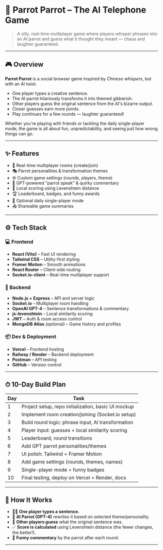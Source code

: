 # 🦜 Parrot Parrot – The AI Telephone Game

> A silly, real-time multiplayer game where players whisper phrases into an AI parrot and guess what it thought they meant — chaos and laughter guaranteed.

---

## 🎮 Overview

**Parrot Parrot** is a social browser game inspired by _Chinese whispers_, but with an AI twist.

- One player types a creative sentence.
- The AI parrot hilariously transforms it into themed gibberish.
- Other players guess the original sentence from the AI's bizarre output.
- Closer guesses earn more points.
- Play continues for a few rounds — laughter guaranteed!

Whether you're playing with friends or tackling the daily single-player mode, the game is all about fun, unpredictability, and seeing just how wrong things can go.

---

## ✨ Features

- 🎲 Real-time multiplayer rooms (create/join)
- 🎭 Parrot personalities & transformation themes
- ⚙️ Custom game settings (rounds, players, theme)
- 🧠 GPT-powered "parrot speak" & quirky commentary
- 🧮 Local scoring using Levenshtein distance
- 🏆 Leaderboard, badges, and funny awards
- 📅 Optional daily single-player mode
- 📤 Shareable game summaries

---

## ⚙️ Tech Stack

### 💻 Frontend

- **React (Vite)** – Fast UI rendering
- **Tailwind CSS** – Utility-first styling
- **Framer Motion** – Smooth animations
- **React Router** – Client-side routing
- **Socket.io-client** – Real-time multiplayer support

### 🧠 Backend

- **Node.js + Express** – API and server logic
- **Socket.io** – Multiplayer room handling
- **OpenAI GPT-4** – Sentence transformations & commentary
- **js-levenshtein** – Local similarity scoring
- **JWT** – Auth & room access control
- **MongoDB Atlas** _(optional)_ – Game history and profiles

### 📦 Dev & Deployment

- **Vercel** – Frontend hosting
- **Railway / Render** – Backend deployment
- **Postman** – API testing
- **GitHub** – Version control

---

## ⏱ 10-Day Build Plan

| Day | Task                                                |
| --- | --------------------------------------------------- |
| 1   | Project setup, repo initialization, basic UI mockup |
| 2   | Implement room creation/joining (Socket.io setup)   |
| 3   | Build round logic: phrase input, AI transformation  |
| 4   | Player input: guesses + local similarity scoring    |
| 5   | Leaderboard, round transitions                      |
| 6   | Add GPT parrot personalities/themes                 |
| 7   | UI polish: Tailwind + Framer Motion                 |
| 8   | Add game settings (rounds, themes, names)           |
| 9   | Single-player mode + funny badges                   |
| 10  | Final testing, deploy on Vercel + Render, docs      |

---

## 🧪 How It Works

- 🧑‍🎤 **One player types a sentence.**
- 🦜 **AI Parrot (GPT-4)** rewrites it based on selected theme/personality.
- 🤔 **Other players guess** what the original sentence was.
- ✅ **Score is calculated** using Levenshtein distance (the fewer changes, the better!).
- 🥳 **Funny commentary** by the parrot after each round.

---
